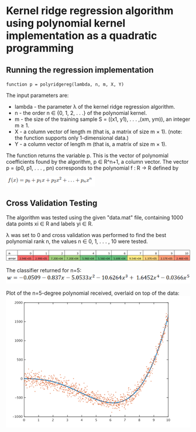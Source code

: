 
# Kernel ridge regression algorithm using polynomial kernel implementation as a quadratic programming

## Running the regression implementation

`function p = polyridgereg(lambda, n, m, X, Y)`

The input parameters are:

* lambda - the parameter λ of the  kernel ridge regression algorithm.
* n - the order n ∈ {0, 1, 2, . . .} of the polynomial kernel.
* m - the size of the training sample S = ((x1, y1), . . . ,(xm, ym)), an integer m ≥ 1.
* X - a column vector of length m (that is, a matrix of size m × 1). (note: the function supports only 1-dimensional data.)
* Y - a column vector of length m (that is, a matrix of size m × 1).

The function returns the variable p. This is the vector of polynomial coefficients found by the algorithm, p ∈ R^n+1, a column vector. The vector p = (p0, p1, . . . , pn) corresponds to the polynomial f : R → R defined by

![ Returned polynomial](/images/return_poly.PNG)

## Cross Validation Testing 

The algorithm was tested using the given "data.mat" file, containing 1000 data points xi ∈ R and labels yi ∈ R.

λ was set to 0 and cross validation was performed to find the best polynomial rank n, the values n ∈ 0, 1, . . . , 10 were tested.

![10-fold cross-validation for Polynomial rank](/images/cv_poly_reg_regression.PNG)

The classifier returned for n=5:
![classifier n=5](/images/classifier_w_reg.PNG)

Plot of the n=5-degree polynomial received, overlaid on top of the data:
![classifier n=5](/images/poly5_reg.PNG)